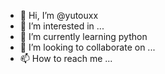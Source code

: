 - 👋 Hi, I’m @yutouxx
- 👀 I’m interested in ...
- 🌱 I’m currently learning python
- 💞️ I’m looking to collaborate on ...
- 📫 How to reach me ...

<!---
yutouxx/yutouxx is a ✨ special ✨ repository because its `README.md` (this file) appears on your GitHub profile.
You can click the Preview link to take a look at your changes.
--->
